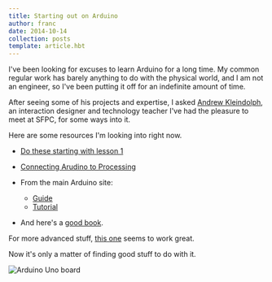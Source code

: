 ```yaml
---
title: Starting out on Arduino
author: franc
date: 2014-10-14
collection: posts
template: article.hbt
---
```


I've been looking for excuses to learn Arduino for a long time. My common regular work has barely anything to do with the physical world, and I am not an engineer, so I've been putting it off for an indefinite amount of time. 

After seeing some of his projects and expertise, I asked [Andrew Kleindolph](http://www.extrasleepy.com), an interaction designer and technology teacher I've had the pleasure to meet at SFPC, for some ways into it. 

Here are some resources I'm looking into right now.

+ [Do these starting with lesson 1](https://learn.adafruit.com/category/learn-arduino)
+ [Connecting Arudino to Processing](https://learn.sparkfun.com/tutorials/connecting-arduino-to-processing)
+ From the main Arduino site: 
	- [Guide](http://arduino.cc/en/Guide/HomePage)
	- [Tutorial](http://arduino.cc/en/Tutorial/HomePage)

+ And here's a [good book](http://www.amazon.com/Arduino-Cookbook-Michael-Margolis/dp/1449313876/ref=sr_1_5?s=books&ie=UTF8&qid=1413298471&sr=1-5&keywords=Arduino).

For more advanced stuff, [this one](http://www.adafruit.com/product/1557) seems to work great.

Now it's only a matter of finding good stuff to do with it.

![Arduino Uno board](/assets/arduinouno.jpg)